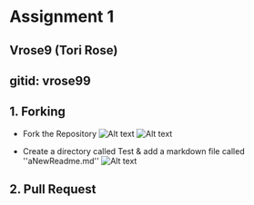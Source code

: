 # Assignment 1
## Vrose9  (Tori Rose)
## gitid: vrose99


## 1. Forking 
* Fork the Repository 
![Alt text](https://drive.google.com/file/d/1haLQBXsvSVZHcSjGD3xqDLjEwHh_9N7k/view?usp=sharing?raw=true "Title")
![Alt text](https://drive.google.com/file/d/1Rvn-fA0JN8TtA7nAIl2p-4fNGA_pUnSE/view?usp=sharing?raw=true "Title")

* Create a directory called Test & add a markdown file called ''aNewReadme.md''
![Alt text](https://drive.google.com/file/d/1lrRsFwVO55RAch_-DcJu8-OWa_cmv5dW/view?usp=sharing?raw=true "Title")

## 2. Pull Request
